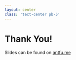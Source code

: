 ```yaml
---
layout: center
class: 'text-center pb-5'
---
```


# Thank You!

Slides can be found on [antfu.me](https://antfu.me)

